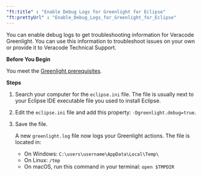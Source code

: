 ```yaml
---
"ft:title" : "Enable Debug Logs for Greenlight for Eclipse"
"ft:prettyUrl" : "Enable_Debug_Logs_for_Greenlight_for_Eclipse"
---
```

You can enable debug logs to get troubleshooting information for Veracode Greenlight. You can use this information to troubleshoot issues on your own or provide it to Veracode Technical Support.

<p font-size="13pt"><b>Before You Begin</b></p>

You meet the [Greenlight prerequisites](https://docs.veracode.com/r/Meet_Veracode_Greenlight_Prerequisites).

<p font-size="13pt"><b>Steps</b></p>

1.  Search your computer for the `eclipse.ini` file. The file is usually next to your Eclipse IDE executable file you used to install Eclipse.

2.  Edit the `eclipse.ini` file and add this property: `-Dgreenlight.debug=true`.

3.  Save the file.

    A new `greenlight.log` file now logs your Greenlight actions. The file is located in:

    -   On Windows: `C:\users\username\AppData\Local\Temp\`
    -   On Linux: `/tmp`
    -   On macOS, run this command in your terminal: `open $TMPDIR`